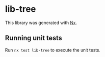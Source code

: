 # lib-tree

This library was generated with [Nx](https://nx.dev).

## Running unit tests

Run `nx test lib-tree` to execute the unit tests.
